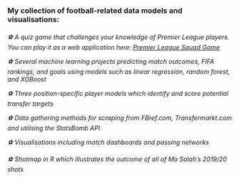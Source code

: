 <h3>My collection of football-related data models and visualisations:<h6>

⚽ A quiz game that challenges your knowledge of Premier League players. You can play it as a web application here: [Premier League Squad Game](https://premier-league-squad-game.streamlit.app/)

⚽ Several machine learning projects predicting match outcomes, FIFA rankings, and goals using models such as linear regression, random forest, and XGBoost

⚽ Three position-specific player models which identify and score potential transfer targets

⚽ Data gathering methods for scraping from FBref.com, Transfermarkt.com and utilising the StatsBomb API

⚽ Visualisations including match dashboards and passing networks

⚽ Shotmap in R which illustrates the outcome of all of Mo Salah´s 2019/20 shots
